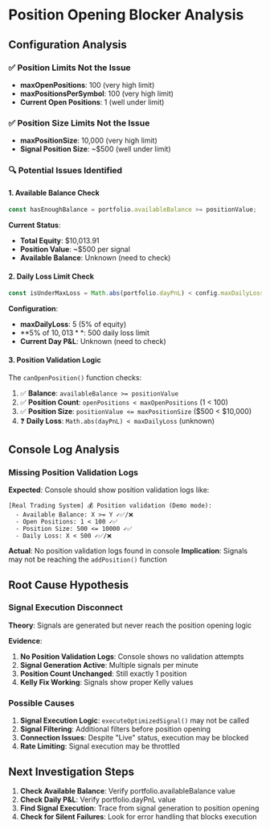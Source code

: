 # Position Opening Blocker Analysis

## Configuration Analysis

### ✅ **Position Limits Not the Issue**
- **maxOpenPositions**: 100 (very high limit)
- **maxPositionsPerSymbol**: 100 (very high limit)
- **Current Open Positions**: 1 (well under limit)

### ✅ **Position Size Limits Not the Issue**
- **maxPositionSize**: 10,000 (very high limit)
- **Signal Position Size**: ~$500 (well under limit)

### 🔍 **Potential Issues Identified**

#### **1. Available Balance Check**
```typescript
const hasEnoughBalance = portfolio.availableBalance >= positionValue;
```
**Current Status**:
- **Total Equity**: $10,013.91
- **Position Value**: ~$500 per signal
- **Available Balance**: Unknown (need to check)

#### **2. Daily Loss Limit Check**
```typescript
const isUnderMaxLoss = Math.abs(portfolio.dayPnL) < config.maxDailyLoss;
```
**Configuration**:
- **maxDailyLoss**: 5 (5% of equity)
- **5% of $10,013**: ~$500 daily loss limit
- **Current Day P&L**: Unknown (need to check)

#### **3. Position Validation Logic**
The `canOpenPosition()` function checks:
1. ✅ **Balance**: `availableBalance >= positionValue`
2. ✅ **Position Count**: `openPositions < maxOpenPositions` (1 < 100)
3. ✅ **Position Size**: `positionValue <= maxPositionSize` ($500 < $10,000)
4. ❓ **Daily Loss**: `Math.abs(dayPnL) < maxDailyLoss` (unknown)

## Console Log Analysis

### **Missing Position Validation Logs**
**Expected**: Console should show position validation logs like:
```
[Real Trading System] 💰 Position validation (Demo mode):
  - Available Balance: X >= Y ✓✅/❌
  - Open Positions: 1 < 100 ✓✅
  - Position Size: 500 <= 10000 ✓✅
  - Daily Loss: X < 500 ✓✅/❌
```

**Actual**: No position validation logs found in console
**Implication**: Signals may not be reaching the `addPosition()` function

## Root Cause Hypothesis

### **Signal Execution Disconnect**
**Theory**: Signals are generated but never reach the position opening logic

**Evidence**:
1. **No Position Validation Logs**: Console shows no validation attempts
2. **Signal Generation Active**: Multiple signals per minute
3. **Position Count Unchanged**: Still exactly 1 position
4. **Kelly Fix Working**: Signals show proper Kelly values

### **Possible Causes**
1. **Signal Execution Logic**: `executeOptimizedSignal()` may not be called
2. **Signal Filtering**: Additional filters before position opening
3. **Connection Issues**: Despite "Live" status, execution may be blocked
4. **Rate Limiting**: Signal execution may be throttled

## Next Investigation Steps
1. **Check Available Balance**: Verify portfolio.availableBalance value
2. **Check Daily P&L**: Verify portfolio.dayPnL value
3. **Find Signal Execution**: Trace from signal generation to position opening
4. **Check for Silent Failures**: Look for error handling that blocks execution

